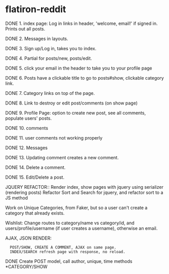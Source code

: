 # flatiron-reddit

DONE 1. index page: Log in links in header, 'welcome, email!' if signed in.
      Prints out all posts.

DONE 2. Messages in layouts.

DONE 3. Sign up/Log in, takes you to index.

DONE 4. Partial for posts/new, posts/edit.



DONE 5. click your email in the header to take you to your profile page

DONE 6. Posts have a clickable title to go to posts#show, clickable category link.

DONE 7. Category links on top of the page.

DONE 8. Link to destroy or edit post/comments (on show page)

DONE 9. Profile Page: option to create new post, see all comments, populate users' posts.

DONE 10. comments

DONE 11. user comments not working properly

DONE 12. Messages

DONE 13. Updating comment creates a new comment.

DONE 14. Delete a comment.

DONE 15. Edit/Delete a post.


JQUERY REFACTOR::
Render index, show pages with jquery using serializer (rendering posts)
Refactor Sort and Search for jquery, and refactor sort to a JS method

Work on Unique Categories, from Faker, but so a user can't create a category that already exists.

Wishlist:
Change routes to category/name vs category/id, and users/profile/username (if user creates a username), otherwise an email.


AJAX, JSON RENDER:

      POST/SHOW, CREATE A COMMENT, AJAX on same page.
      INDEX/SEARCH refresh page with response, no reload.
DONE Create POST model, call author, unique, time methods
      *CATEGORY/SHOW
